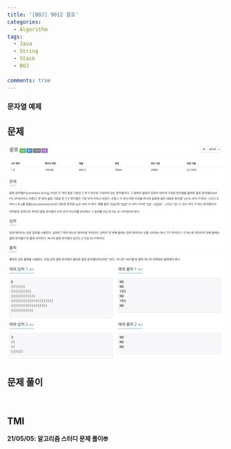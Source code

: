 ```yaml
---
title: '[BOJ] 9012 괄호'
categories:
  - Algorithm
tags:
  - Java
  - String
  - Stack
  - BOJ

comments: true 
---
```

### 문자열 예제

## 문제
 <a href="/assets/images/BOJ9012.png"><img src="/assets/images/BOJ9012.png"></a>
 <br/>

## 문제 풀이
<script src="https://gist.github.com/kyeahen/eccae61dd766ab5cce140313f99425b9.js"></script>
<br/>

## TMI

**21/05/05: 알고리즘 스터디 문제 풀이🤓**

